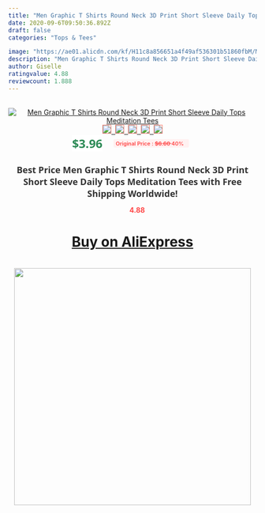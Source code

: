 ```yaml
---
title: "Men Graphic T Shirts Round Neck 3D Print Short Sleeve Daily Tops Meditation Tees"
date: 2020-09-6T09:50:36.892Z
draft: false
categories: "Tops & Tees"

image: "https://ae01.alicdn.com/kf/H11c8a856651a4f49af536301b51860fbM/Men-Graphic-T-Shirts-Round-Neck-3D-Print-Short-Sleeve-Daily-Tops-Meditation-Tees.jpg"
description: "Men Graphic T Shirts Round Neck 3D Print Short Sleeve Daily Tops Meditation Tees"
author: Giselle
ratingvalue: 4.88
reviewcount: 1.888
---
```

<br>
<div style="text-align: center;">
<a href="https://s.click.aliexpress.com/e/_9hIbGp" target="_blank" rel="nofollow noopener noreferrer"><img alt="Men Graphic T Shirts Round Neck 3D Print Short Sleeve Daily Tops Meditation Tees" class="magnifier-image" src="https://ae01.alicdn.com/kf/H11c8a856651a4f49af536301b51860fbM/Men-Graphic-T-Shirts-Round-Neck-3D-Print-Short-Sleeve-Daily-Tops-Meditation-Tees.jpg_640x640.jpg">
<br>
<img style="border:1px solid salmon" src="https://ae01.alicdn.com/kf/H11c8a856651a4f49af536301b51860fbM/Men-Graphic-T-Shirts-Round-Neck-3D-Print-Short-Sleeve-Daily-Tops-Meditation-Tees.jpg_120x120.jpg">&nbsp;&nbsp;<img style="border:1px solid salmon" src="https://ae01.alicdn.com/kf/Hcee9282ea0574274b78a993173af7a01t/Men-Graphic-T-Shirts-Round-Neck-3D-Print-Short-Sleeve-Daily-Tops-Meditation-Tees.jpg_120x120.jpg">&nbsp;&nbsp;<img style="border:1px solid salmon" src="_120x120.jpg">&nbsp;&nbsp;<img style="border:1px solid salmon" src="_120x120.jpg">&nbsp;&nbsp;<img style="border:1px solid salmon" src="_120x120.jpg"></a></div><br0>
<div style="text-align: center;"><span style="background-color: white; border: 0px; box-sizing: border-box; color: seagreen; display: inline-block; font-family: &quot;open sans&quot; , &quot;arial&quot; , &quot;helvetica&quot; , sans-serif , &quot;heiti&quot;; font-size: 24px; font-stretch: inherit; font-weight: 700; line-height: inherit; margin: 0px 10px 0px 0px; padding: 0px; vertical-align: middle;">$3.96 </span>
<span style="background: rgb(255 , 241 , 241); border-radius: 3px; border: 0px; box-sizing: border-box; color: #ff4747; display: inline-block; font-family: inherit; font-size: 12px; font-stretch: inherit; font-style: inherit; font-variant: inherit; font-weight: 600; line-height: inherit; margin: 0px; padding: 2px 5px; transform: scale(0.9); vertical-align: middle;">Original Price : <b style="text-decoration: line-through;">$6.60 </b> 40%&nbsp;&nbsp;</span></div>
<h1 style="color: #333333; display: inline-block; font-family: &quot;open sans&quot; , &quot;arial&quot; , &quot;helvetica&quot; , sans-serif , &quot;heiti&quot;; font-size: 18px; font-stretch: inherit; font-weight: 700; text-align: center;">Best Price Men Graphic T Shirts Round Neck 3D Print Short Sleeve Daily Tops Meditation Tees with Free Shipping Worldwide!</h1>
<div style="color: #ff4747; text-align: center;">
<img src="https://4.bp.blogspot.com/-M0ZcTcb-5uY/XleCXlxnR4I/AAAAAAAAAEc/OrjgMkXV1oMQFaCRZj5HQwOCBcu3w1FegCPcBGAYYCw/s1600/star.png" style="height: 15px;">&nbsp;<b>4.88</b></div>
<div class="button_cont" align="center"><a class="buynow_a" href="https://s.click.aliexpress.com/e/_9hIbGp" target="_blank" rel="nofollow noopener noreferrer"><H1>Buy on AliExpress</H1></a></div><br>
<div class="separator" style="clear: both; text-align: center;">
<img src="https://lh3.googleusercontent.com/-pTy5HemUv9M/XlePHvY0dAI/AAAAAAAAAE4/0nX5iRUoIWY8eMW9Dpxeirr157OZliDIgCLcBGAsYHQ/s1600/badge.gif" width="480">
</div>
